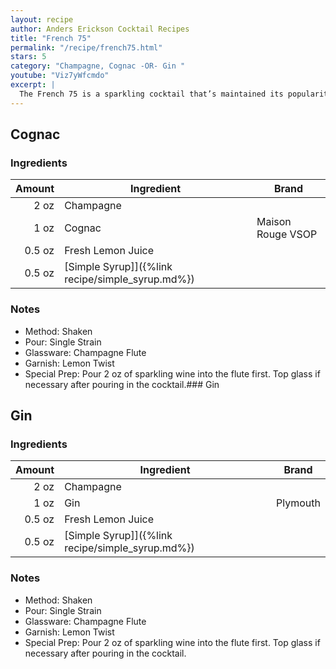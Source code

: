 ```yaml
---
layout: recipe
author: Anders Erickson Cocktail Recipes
title: "French 75"
permalink: "/recipe/french75.html"
stars: 5
category: "Champagne, Cognac -OR- Gin "
youtube: "Viz7yWfcmdo"
excerpt: |
  The French 75 is a sparkling cocktail that’s maintained its popularity for nearly a century. An effervescent twist on the Gin Sour, its simple to make and perfect to drink anytime.
---
```


<div class="subrecipe" markdown="1">

## Cognac

### Ingredients

| Amount | Ingredient                                       | Brand             |
| -----: | ------------------------------------------------ | ----------------- |
|   2 oz | Champagne                                        |
|   1 oz | Cognac                                           | Maison Rouge VSOP |
| 0.5 oz | Fresh Lemon Juice                                |
| 0.5 oz | [Simple Syrup]]({%link recipe/simple_syrup.md%}) |

### Notes

- Method: Shaken
- Pour: Single Strain
- Glassware: Champagne Flute
- Garnish: Lemon Twist
- Special Prep: Pour 2 oz of sparkling wine into the flute first. Top glass if necessary after pouring in the cocktail.### Gin

</div>
<div class="subrecipe" markdown="1">

## Gin

### Ingredients

| Amount | Ingredient                                       | Brand    |
| -----: | ------------------------------------------------ | -------- |
|   2 oz | Champagne                                        |
|   1 oz | Gin                                              | Plymouth |
| 0.5 oz | Fresh Lemon Juice                                |
| 0.5 oz | [Simple Syrup]]({%link recipe/simple_syrup.md%}) |

### Notes

- Method: Shaken
- Pour: Single Strain
- Glassware: Champagne Flute
- Garnish: Lemon Twist
- Special Prep: Pour 2 oz of sparkling wine into the flute first. Top glass if necessary after pouring in the cocktail.

</div>
